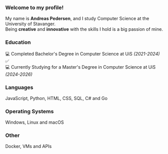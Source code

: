 ### Welcome to my profile!

My name is **Andreas Pedersen**, and I study Computer Science at the University of Stavanger.\
Being **creative** and **innovative** with the skills I hold is a big passion of mine.

### Education

💻 Completed Bachelor's Degree in Computer Science at UiS *(2021-2024)* ✅\
💻 Currently Studying for a Master's Degree in Computer Science at UiS *(2024-2026)*

### Languages
JavaScript, Python, HTML, CSS, SQL, C# and Go

### Operating Systems
Windows, Linux and macOS

### Other
Docker, VMs and APIs
